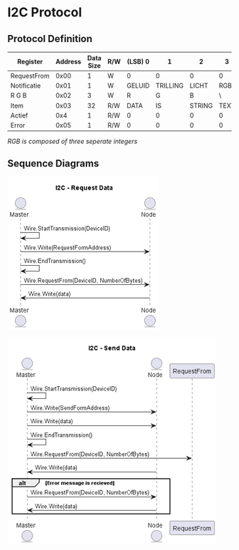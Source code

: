 # I2C Protocol

## Protocol Definition

| Register | Address | Data Size | R/W | (LSB) 0 | 1 | 2 | 3 | 4 | 5 | 6 | (MSB) 7 |
|----------|---------|-----------|-----|---|---|---|---|---|---|---|---
| RequestFrom | 0x00 | 1 | W | 0 | 0 | 0 | 0 | 0 | 0 | 0 | 0
| Notificatie | 0x01 | 1 | W | GELUID | TRILLING | LICHT | RGB | \ | \ | \ | \ |
| R G B | 0x02 | 3 | W | R | G | B | \ | \ | \ | \ | \ |
| Item | 0x03 | 32 | R/W | DATA | IS | STRING | TEXT | \ | \ | \ | \ |
| Actief | 0x4 | 1 | R/W | 0 | 0 | 0 | 0 | 0 | 0 | 0 | 0 |
| Error | 0x05 | 1 | R/W | 0 | 0 | 0 | 0 | 0 | 0 | 0 | 0 |

_RGB is composed of three seperate integers_

## Sequence Diagrams

!["Request Data Sequence Diagram"](RequestData.png)

!["Send Data Sequence Diagram"](SendData.png)
